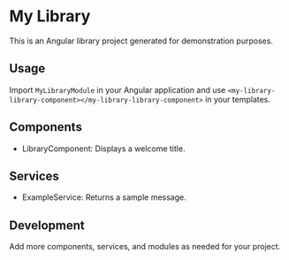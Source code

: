 # My Library

This is an Angular library project generated for demonstration purposes.

## Usage

Import `MyLibraryModule` in your Angular application and use `<my-library-library-component></my-library-library-component>` in your templates.

## Components

- LibraryComponent: Displays a welcome title.

## Services

- ExampleService: Returns a sample message.

## Development

Add more components, services, and modules as needed for your project.

